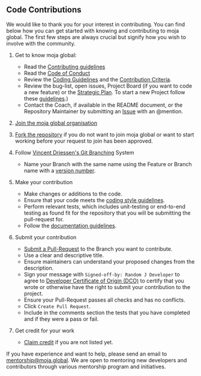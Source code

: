 ## Code Contributions

We would like to thank you for your interest in contributing. You can find below how you can get started with knowing and contributing to moja global. The first few steps are always crucial but signify how you wish to involve with the community.

1.  Get to know moja global:

    -   Read the [Contributing guidelines](https://github.com/moja-global/About-moja-global/blob/master/CONTRIBUTING.md)
    -   Read the [Code of Conduct](../CODE_OF_CONDUCT.md)
    -   Review the [Coding Guidelines](../Governance/CODING-GUIDELINES.md) and the [Contribution Criteria](../CONTRIBUTING.md).
    -   Review the bug-list, open issues, Project Board (if you want to code a new feature) or the [Strategic Plan](https://github.com/moja-global/About-moja-global/blob/master/Governance/STRATEGIC-PLANS.md). To start a new Project follow these [guidelines](How-to-Start-a-New-Project.md).)
    -   Contact the Coach, if available in the README document, or the Repository Maintainer by submitting an [Issue](https://github.com/moja-global/About-moja-global/blob/master/Contributing/How-to-Provide-User-Feedback.md) with an @mention.

2.  [Join the moja global organisation](https://github.com/moja-global/About-moja-global/blob/master/Contributing/How-to-Join-moja-global.md)  

3.  [Fork the repository](https://help.github.com/en/articles/fork-a-repo) if you do not want to join moja global or want to start working before your request to join has been approved.

4.  Follow [Vincent Driessen's Git Branching](https://nvie.com/posts/a-successful-git-branching-model/) System

    -   Name your Branch with the same name using the Feature or Branch name with a [version number](How-to-Assign-a-Version.md).

5.  Make your contribution

    -   Make changes or additions to the code.
    -  Ensure that your code meets the [coding style guidelines](../Governance/CODING-GUIDELINES.md).
    - Perform relevant tests, which includes unit-testing or end-to-end testing as found fit for the repository that you will be submitting the pull-request for. 
    -   Follow the [documentation guidelines](https://github.com/moja-global/About-moja-global/blob/master/Contributing/How-to-Document-Your-Contribution.md).

6.  Submit your contribution

    -   [Submit a Pull-Request](https://docs.github.com/en/github/collaborating-with-pull-requests/proposing-changes-to-your-work-with-pull-requests/creating-a-pull-request) to the Branch you want to contribute.
    -   Use a clear and descriptive title.
    -   Ensure maintainers can understand your proposed changes from the description.
    -   Sign your message with `Signed-off-by: Random J Developer` to agree to [Developer Certificate of Origin (DCO)](https://developercertificate.org/) to certify that you wrote or otherwise have the right to submit your contribution to the project.
    -   Ensure your Pull-Request passes all checks and has no conflicts.
    -   Click `Create Pull Request`.
    -   Include in the comments section the tests that you have completed and if they were a pass or fail.

7.  Get credit for your work

    -   [Claim credit](https://github.com/moja-global/About-moja-global/blob/master/Contributing/How-to-Get-Credit-for-Your-Contribution.md) if you are not listed yet.

If you have experience and want to help, please send an email to [mentorship@moja.global](mailto:mentorship@moja.global). We are open to mentoring new developers and contributors through various mentorship program and initiatives.

